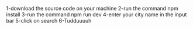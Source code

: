 1-download the source code on your machine
2-run the command npm install
3-run the command npm run dev 
4-enter your city name in the input bar
5-click on search 
6-Tudduuuuh
